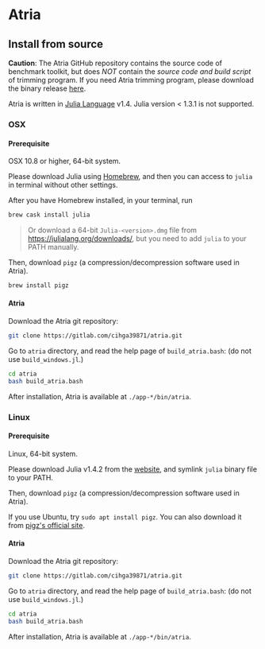 # Atria

## Install from source

**Caution**: The Atria GitHub repository contains the source code of benchmark toolkit, but does *NOT* contain the *source code and build script* of trimming program. If you need Atria trimming program, please download the binary release [here](https://github.com/cihga39871/Atria/releases).

Atria is written in [Julia Language](https://julialang.org/) v1.4. Julia version < 1.3.1 is not supported.

### OSX

#### Prerequisite

OSX 10.8 or higher, 64-bit system.

Please download Julia using [Homebrew](https://brew.sh/), and then you can access to `julia` in terminal without other settings.

After you have Homebrew installed, in your terminal, run

```bash
brew cask install julia
```

> Or download a 64-bit `Julia-<version>.dmg` file from <https://julialang.org/downloads/>, but you need to add `julia` to your PATH manually.

Then, download `pigz` (a compression/decompression software used in Atria).

```bash
brew install pigz
```

#### Atria

Download the Atria git repository:

```bash
git clone https://gitlab.com/cihga39871/atria.git
```

Go to `atria` directory, and read the help page of `build_atria.bash`: (do not use `build_windows.jl`.)

```bash
cd atria
bash build_atria.bash
```

After installation, Atria is available at `./app-*/bin/atria`.

### Linux

#### Prerequisite

Linux, 64-bit system.

Please download Julia v1.4.2 from the [website](https://julialang.org/downloads/oldreleases/), and symlink `julia` binary file to your PATH.


Then, download `pigz` (a compression/decompression software used in Atria).

If you use Ubuntu, try `sudo apt install pigz`. You can also download it from [pigz's official site](https://zlib.net/pigz/).

#### Atria

Download the Atria git repository:

```bash
git clone https://gitlab.com/cihga39871/atria.git
```

Go to `atria` directory, and read the help page of `build_atria.bash`: (do not use `build_windows.jl`.)

```bash
cd atria
bash build_atria.bash
```

After installation, Atria is available at `./app-*/bin/atria`.
